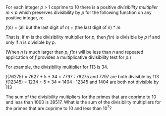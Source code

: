 <p>For each integer <var>p</var> &gt; 1 coprime to 10 there is a positive <em>divisibility multiplier</em> <var>m</var> &lt; <var>p</var> which preserves divisibility by <var>p</var> for the following function on any positive integer, <var>n</var>:</p>

<p><var>f</var>(<var>n</var>) = (all but the last digit of <var>n</var>) + (the last digit of <var>n</var>) * <var>m</var></p>

<p>That is, if <var>m</var> is the divisibility multiplier for <var>p</var>, then <var>f</var>(<var>n</var>) is divisible by <var>p</var> if and only if <var>n</var> is divisible by <var>p</var>.</p>

<p>(When <var>n</var> is much larger than <var>p</var>, <var>f</var>(<var>n</var>) will be less than <var>n</var> and repeated application of <var>f</var> provides a multiplicative divisibility test for <var>p</var>.)</p>

<p>For example, the divisibility multiplier for 113 is 34.</p>

<p><var>f</var>(76275) = 7627 + 5 * 34 = 7797 : 76275 and 7797 are both divisible by 113<br /><var>f</var>(12345) = 1234 + 5 * 34 = 1404 : 12345 and 1404 are both not divisible by 113</p>

<p>The sum of the divisibility multipliers for the primes that are coprime to 10 and less than 1000 is 39517. What is the sum of the divisibility multipliers for the primes that are coprime to 10 and less than 10<sup>7</sup>?</p>

